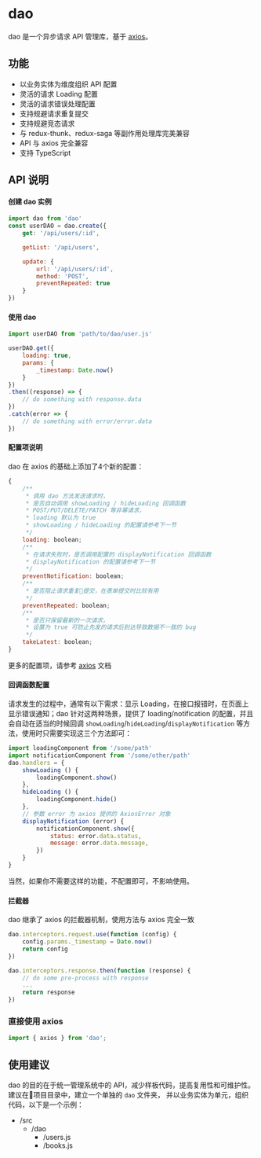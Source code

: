 # dao
dao 是一个异步请求 API 管理库，基于 [axios](https://github.com/axios/axios)。

## 功能
- 以业务实体为维度组织 API 配置
- 灵活的请求 Loading 配置
- 灵活的请求错误处理配置
- 支持规避请求重复提交
- 支持规避竞态请求
- 与 redux-thunk、redux-saga 等副作用处理库完美兼容
- API 与 axios 完全兼容
- 支持 TypeScript

## API 说明
#### 创建 dao 实例
```javascript
import dao from 'dao'
const userDAO = dao.create({
    get: '/api/users/:id',

    getList: '/api/users',

    update: {
        url: '/api/users/:id',
        method: 'POST',
        preventRepeated: true
    }
})
```
#### 使用 dao
```javascript
import userDAO from 'path/to/dao/user.js'

userDAO.get({
    loading: true,
    params: {
        _timestamp: Date.now()
    }
})
.then((response) => {
    // do something with response.data
})
.catch(error => {
    // do something with error/error.data
})
```
#### 配置项说明    
dao 在 axios 的基础上添加了4个新的配置：
```javascript
{
    /**
     * 调用 dao 方法发送请求时，
     * 是否自动调用 showLoading / hideLoading 回调函数
     * POST/PUT/DELETE/PATCH 等非幂请求，
     * loading 默认为 true
     * showLoading / hideLoading 的配置请参考下一节
     */
    loading: boolean; 
    /**
     * 在请求失败时，是否调用配置的 displayNotification 回调函数
     * displayNotification 的配置请参考下一节
     */
    preventNotification: boolean;
    /**
     * 是否阻止请求重复提交，在表单提交时比较有用
     */
    preventRepeated: boolean;
    /**
     * 是否只保留最新的一次请求，
     * 设置为 true 可防止先发的请求后到达导致数据不一致的 bug
     */
    takeLatest: boolean;
}
```
更多的配置项，请参考 [axios](https://github.com/axios/axios) 文档

#### 回调函数配置
请求发生的过程中，通常有以下需求：显示 Loading，在接口报错时，在页面上显示错误通知；dao 针对这两种场景，提供了 loading/notification 的配置，并且会自动在适当的时候回调 `showLoading`/`hideLoading`/`displayNotification` 等方法，使用时只需要实现这三个方法即可：
```javascript
import loadingComponent from '/some/path'
import notificationComponent from '/some/other/path'
dao.handlers = {
    showLoading () {
        loadingComponent.show()
    },
    hideLoading () {
        loadingComponent.hide()
    },
    // 参数 error 为 axios 提供的 AxiosError 对象
    displayNotification (error) {
        notificationComponent.show({
            status: error.data.status,
            message: error.data.message,
        })
    }
}
```
当然，如果你不需要这样的功能，不配置即可，不影响使用。

#### 拦截器
dao 继承了 axios 的拦截器机制，使用方法与 axios 完全一致
```javascript
dao.interceptors.request.use(function (config) {
    config.params._timestamp = Date.now()
    return config
})

dao.interceptors.response.then(function (response) {
    // do some pre-process with response
    ...
    return response
})
```

### 直接使用 axios
```javascript
import { axios } from 'dao';
```

## 使用建议
dao 的目的在于统一管理系统中的 API，减少样板代码，提高复用性和可维护性。
建议在项目目录中，建立一个单独的 `dao` 文件夹， 并以业务实体为单元，组织代码，以下是一个示例：
- /src
    - /dao
        - /users.js
        - /books.js

